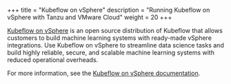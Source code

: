 +++
title = "Kubeflow on vSphere"
description = "Running Kubeflow on vSphere with Tanzu and VMware Cloud"
weight = 20
+++

[Kubeflow on vSphere](https://xujinheng.github.io/kubeflow-manifests/docs/) is an open source distribution of Kubeflow that allows customers to build machine learning systems with ready-made vSphere integrations. Use Kubeflow on vSphere to streamline data science tasks and build highly reliable, secure, and scalable machine learning systems with reduced operational overheads. 

For more information, see the [Kubeflow on vSphere documentation](https://xujinheng.github.io/kubeflow-manifests/docs/).
